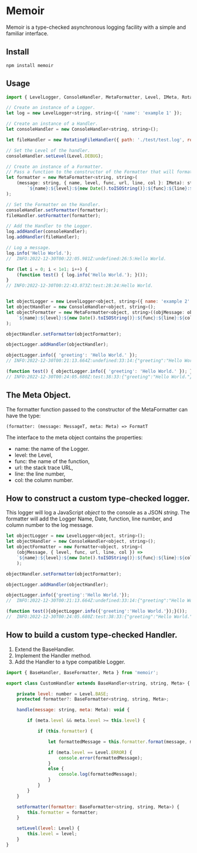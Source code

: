 # Memoir

Memoir is a type-checked asynchronous logging facility with a simple and familiar interface.

## Install

```
npm install memoir
```

## Usage

```js
import { LevelLogger, ConsoleHandler, MetaFormatter, Level, IMeta, RotatingFileHandler } from 'memoir';

// Create an instance of a Logger.
let log = new LevelLogger<string, string>({ 'name': 'example 1' });

// Create an instance of a Handler.
let consoleHandler = new ConsoleHandler<string, string>();

let fileHandler = new RotatingFileHandler({ path: './test/test.log', rotations: 5, bytes: 10e3 });

// Set the Level of the handler.
consoleHandler.setLevel(Level.DEBUG);

// Create an instance of a Formatter.
// Pass a function to the constructor of the Formatter that will format the message and add metadata.
let formatter = new MetaFormatter<string, string>(
    (message: string, { name, level, func, url, line, col }: IMeta): string =>
        `${name}:${level}:${new Date().toISOString()}:${func}:${line}:${col}:${message}`
);

// Set the Formatter on the Handler.
consoleHandler.setFormatter(formatter);
fileHandler.setFormatter(formatter);

// Add the Handler to the Logger.
log.addHandler(consoleHandler);
log.addHandler(fileHandler);

// Log a message.
log.info('Hello World.');
//  INFO:2022-12-30T00:22:05.981Z:undefined:26:5:Hello World.

for (let i = 0; i < 1e1; i++) {
    (function test() { log.info('Hello World.'); }());
}
// INFO:2022-12-30T00:22:43.073Z:test:28:24:Hello World.


let objectLogger = new LevelLogger<object, string>({ name: 'example 2' });
let objectHandler = new ConsoleHandler<object, string>();
let objectFormatter = new MetaFormatter<object, string>((objMessage: object, { name, level, func, url, line, col }: IMeta) =>
    `${name}:${level}:${new Date().toISOString()}:${func}:${line}:${col}:${JSON.stringify(objMessage)}`
);

objectHandler.setFormatter(objectFormatter);

objectLogger.addHandler(objectHandler);

objectLogger.info({ 'greeting': 'Hello World.' });
// INFO:2022-12-30T00:21:13.664Z:undefined:33:14:{"greeting":"Hello World."}

(function test() { objectLogger.info({ 'greeting': 'Hello World.' }); }());
// INFO:2022-12-30T00:24:05.680Z:test:38:33:{"greeting":"Hello World."}
```

## The Meta Object.

The formatter function passed to the constructor of the MetaFormatter can have the type:

`(formatter: (message: MessageT, meta: Meta) => FormatT`

The interface to the meta object contains the properties:
* name: the name of the Logger.
* level: the Level, 
* func: the name of the function, 
* url: the stack trace URL,
* line: the line number,
* col: the column number. 

## How to construct a custom type-checked logger.

This logger will log a JavaScript *object* to the console as a JSON *string*.  The formatter will add the Logger Name, Date, function, line number, and column number to the log message.

```js
let objectLogger = new LevelLogger<object, string>();
let objectHandler = new ConsoleHandler<object, string>();
let objectFormatter = new Formatter<object, string>(
    (objMessage, { level, func, url, line, col }) => 
    `${name}:${level}:${new Date().toISOString()}:${func}:${line}:${col}:${JSON.stringify(objMessage)}`
    );

objectHandler.setFormatter(objectFormatter);

objectLogger.addHandler(objectHandler);

objectLogger.info({'greeting':'Hello World.'}); 
//  INFO:2022-12-30T00:21:13.664Z:undefined:33:14:{"greeting":"Hello World."}

(function test(){objectLogger.info({'greeting':'Hello World.'});}());
//  INFO:2022-12-30T00:24:05.680Z:test:38:33:{"greeting":"Hello World."}
```

## How to build a custom type-checked Handler.

1. Extend the BaseHandler.
2. Implement the Handler method.
3. Add the Handler to a type compatible Logger.

```js
import { BaseHandler, BaseFormatter, Meta } from 'memoir';

export class CustomHandler extends BaseHandler<string, string, Meta> {

    private level: number = Level.BASE;
    protected formatter?: BaseFormatter<string, string, Meta>;

    handle(message: string, meta: Meta): void {

        if (meta.level && meta.level >= this.level) {

            if (this.formatter) {

                let formattedMessage = this.formatter.format(message, meta);

                if (meta.level == Level.ERROR) {
                    console.error(formattedMessage);
                }
                else {
                    console.log(formattedMessage);
                }
            }
        }
    }

    setFormatter(formatter: BaseFormatter<string, string, Meta>) {
        this.formatter = formatter;
    }

    setLevel(level: Level) {
        this.level = level;
    }
}
```
